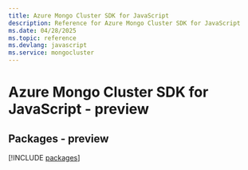 ```yaml
---
title: Azure Mongo Cluster SDK for JavaScript
description: Reference for Azure Mongo Cluster SDK for JavaScript
ms.date: 04/28/2025
ms.topic: reference
ms.devlang: javascript
ms.service: mongocluster
---
```

# Azure Mongo Cluster SDK for JavaScript - preview
## Packages - preview
[!INCLUDE [packages](mongo-cluster-index.md)]